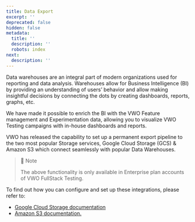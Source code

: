 ```yaml
---
title: Data Export
excerpt: ''
deprecated: false
hidden: false
metadata:
  title: ''
  description: ''
  robots: index
next:
  description: ''
---
```

Data warehouses are an integral part of modern organizations used for reporting and data analysis. Warehouses allow for Business Intelligence (BI) by providing an understanding of users’ behavior and allow making insightful decisions by connecting the dots by creating dashboards, reports, graphs, etc.

We have made it possible to enrich the BI with the VWO Feature management and Experimentation data, allowing you to visualize VWO Testing campaigns with in-house dashboards and reports.

VWO has released the capability to set up a permanent export pipeline to the two most popular Storage services, Google Cloud Storage (GCS) & Amazon S3 which connect seamlessly with popular Data Warehouses.

> 📘 Note
> 
> The above functionality is only available in Enterprise plan accounts of VWO FullStack Testing.

To find out how you can configure and set up these integrations, please refer to:

- [Google Cloud Storage documentation](https://help.vwo.com/hc/en-us/articles/900006484803-Integrating-VWO-with-Google-Cloud-Storage)
- [Amazon S3 documentation.](https://help.vwo.com/hc/en-us/articles/900006485423-Integrating-VWO-with-Amazon-S3)